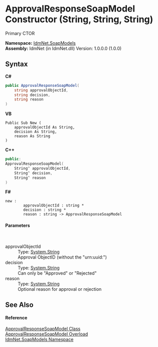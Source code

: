 # ApprovalResponseSoapModel Constructor (String, String, String)
 

Primary CTOR

**Namespace:**&nbsp;<a href="N_IdmNet_SoapModels">IdmNet.SoapModels</a><br />**Assembly:**&nbsp;IdmNet (in IdmNet.dll) Version: 1.0.0.0 (1.0.0)

## Syntax

**C#**<br />
``` C#
public ApprovalResponseSoapModel(
	string approvalObjectId,
	string decision,
	string reason
)
```

**VB**<br />
``` VB
Public Sub New ( 
	approvalObjectId As String,
	decision As String,
	reason As String
)
```

**C++**<br />
``` C++
public:
ApprovalResponseSoapModel(
	String^ approvalObjectId, 
	String^ decision, 
	String^ reason
)
```

**F#**<br />
``` F#
new : 
        approvalObjectId : string * 
        decision : string * 
        reason : string -> ApprovalResponseSoapModel
```


#### Parameters
&nbsp;<dl><dt>approvalObjectId</dt><dd>Type: <a href="http://msdn2.microsoft.com/en-us/library/s1wwdcbf" target="_blank">System.String</a><br />Approval ObjectID (without the "urn:uuid:")</dd><dt>decision</dt><dd>Type: <a href="http://msdn2.microsoft.com/en-us/library/s1wwdcbf" target="_blank">System.String</a><br />Can only be "Approved" or "Rejected"</dd><dt>reason</dt><dd>Type: <a href="http://msdn2.microsoft.com/en-us/library/s1wwdcbf" target="_blank">System.String</a><br />Optional reason for approval or rejection</dd></dl>

## See Also


#### Reference
<a href="T_IdmNet_SoapModels_ApprovalResponseSoapModel">ApprovalResponseSoapModel Class</a><br /><a href="Overload_IdmNet_SoapModels_ApprovalResponseSoapModel__ctor">ApprovalResponseSoapModel Overload</a><br /><a href="N_IdmNet_SoapModels">IdmNet.SoapModels Namespace</a><br />